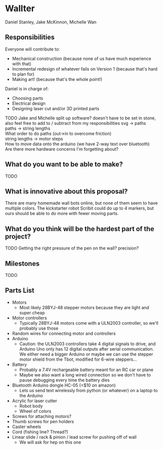 # Wallter

Daniel Stanley, Jake McKinnon, Michelle Wan

## Responsibilities

Everyone will contribute to:
- Mechanical construction (because none of us have much experience with that)
- Incremental redesign of whatever fails on Version 1 (because that's hard to plan for)
- Making art! (because that's the whole point!)

Daniel is in charge of:
- Choosing parts
- Electrical design
- Designing laser cut and/or 3D printed parts

TODO Jake and Michelle split up software? doesn't have to be set in stone, also feel free to add to / subtract from my responsibilities
svg -> paths  
paths -> string lengths  
What order to do paths (out->in to overcome friction)  
string lengths -> motor steps  
How to move data onto the arduino (we have 2-way text over bluetooth)  
Are there more hardware concerns I'm forgetting about?

## What do you want to be able to make?
TODO

## What is innovative about this proposal?
There are many homemade wall bots online, but none of them seem to have multiple colors. The kickstarter robot Scribit could do up to 4 markers, but ours should be able to do more with fewer moving parts.

## What do you think will be the hardest part of the project?
TODO Getting the right pressure of the pen on the wall? precision?

## Milestones
TODO

## Parts List
- Motors
  - Most likely 28BYJ-48 stepper motors because they are light and super cheap
- Motor controllers
  - Typically 28BYJ-48 motors come with a ULN2003 controller, so we'll probably use those
- Random wires for connecting motor and controllers
- Arduino
  - Caution: the ULN2003 controllers take 4 digital signals to drive, and Arduino Uno only has 12 digital outputs after serial communication. We either need a bigger Arduino or maybe we can use the stepper motor shield from the Tbot, modified for 6-wire steppers... 
- Battery
  - Probably a 7.4V rechargeable battery meant for an RC car or plane
  - Maybe we also want a long wired connection so we don't have to pause debugging every time the battery dies
- Bluetooth Arduino dongle HC-05 (<$10 on amazon)
  - Lets us send text wirelessly from python (or whatever) on a laptop to the Arduino
- Acrylic for laser cutter 
  - Robot body
  - Wheel of colors
- Screws for attaching motors?
- Thumb screws for pen holders
- Caster wheels
- Cord (fishing line? Thread?)
- Linear slide / rack & pinion / lead screw for pushing off of wall
  - We will ask for hep on this one
